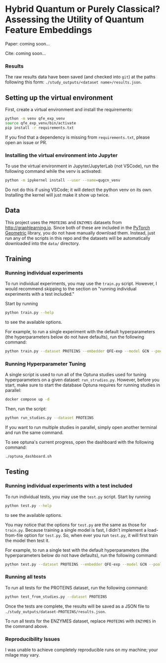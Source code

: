 # Hybrid Quantum or Purely Classical? Assessing the Utility of Quantum Feature Embeddings

Paper: coming soon...

Cite: coming soon...

### Results

The raw results data have been saved (and checked into `git`) at the paths following this form: `./study_outputs/<dataset name>/results.json`.

## Setting up the virtual environment

First, create a virtual environment and install the requirements:

```bash
python -m venv qfe_exp_venv
source qfe_exp_venv/bin/activate
pip install -r requirements.txt
```

If you find that a dependency is missing from `requirements.txt`, please open an issue or PR.

### Installing the virtual environment into Jupyter

To use the virtual environment in Jupyter/JupyterLab (not VSCode), run the following command while the venv is activated:
```bash
python -m ipykernel install --user --name=qugcn_venv
```

Do not do this if using VSCode; it will detect the python venv on its own. Installing the kernel will just make it show up twice.

## Data

This project uses the `PROTEINS` and `ENZYMES` datasets from http://graphlearning.io. Since both of these are included in the [PyTorch Geometric](https://pytorch-geometric.readthedocs.io/en/latest/notes/datasets.html) library, you do not have manually download them. Instead, just run any of the scripts in this repo and the datasets will be automatically downloaded into the `data/` directory.

## Training

### Running individual experiments

To run individual experiments, you may use the `train.py` script. However, I would recommend skipping to the section on "running individual experiments with a test included."

Start by running
```bash
python train.py --help
```
to see the available options.

For example, to run a single experiment with the default hyperparameters (the hyperparameters below do not have defaults), run the following command:
```bash
python train.py --dataset PROTEINS --embedder QFE-exp --model GCN --pooling sum
```

### Running Hyperparameter Tuning

A single script is used to run all of the Optuna studies used for tuning hyperparameters on a given dataset: `run_strudies.py`. However, before you start, make sure to start the database Optuna requires for running studies in parallel:
```bash
docker compose up -d
```

Then, run the script:
```bash
python run_studies.py --dataset PROTEINS
```

If you want to run multiple studies in parallel, simply open another terminal and run the same command.

To see optuna's current progress, open the dashboard with the following command:
```bash
./optuna_dashboard.sh
```

## Testing

### Running individual experiments with a test included

To run individual tests, you may use the `test.py` script. Start by running
```bash
python test.py --help
```
to see the available options.

You may notice that the options for `test.py` are the same as those for `train.py`. Because training a single model is fast, I didn't implement a load-from-file option for `test.py`. So, when ever you run `test.py`, it will first train the model then test it.

For example, to run a single test with the default hyperparameters (the hyperparameters below do not have defaults), run the following command:
```bash
python test.py --dataset PROTEINS --embedder QFE-exp --model GCN --pooling sum
```

### Running all tests

To run all tests for the PROTEINS dataset, run the following command:
```bash
python test_from_studies.py --dataset PROTEINS
```
Once the tests are complete, the results will be saved as a JSON file to `./study_outputs/dataset-PROTEINS/results.json`.

To run all tests for the ENZYMES dataset, replace `PROTEINS` with `ENZYMES` in the command above.


### Reproducibility Issues

I was unable to achieve completely reproducible runs on my machine; your milage may vary.